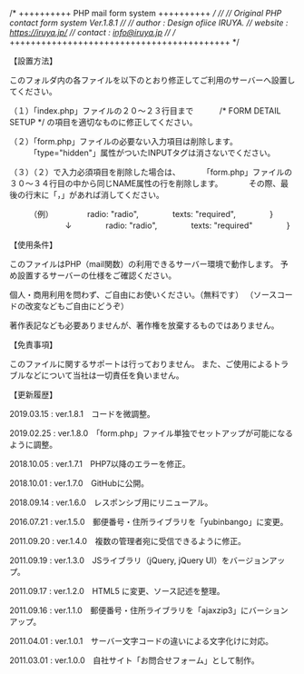 
/* ++++++++++ PHP mail form system ++++++++++ */
//
// Original PHP contact form system Ver.1.8.1
//
// author :  Design ofiice IRUYA.
// website : https://iruya.jp/
// contact : info@iruya.jp
//
/* ++++++++++++++++++++++++++++++++++++++++++ */


【設置方法】

このフォルダ内の各ファイルを以下のとおり修正してご利用のサーバーへ設置してください。

（１）「index.php」ファイルの２０〜２３行目まで
　　　/* FORM DETAIL SETUP */ の項目を適切なものに修正してください。

（２）「form.php」ファイルの必要ない入力項目は削除します。
　　　「type="hidden"」属性がついたINPUTタグは消さないでください。

（３）（２）で入力必須項目を削除した場合は、
　　　「form.php」ファイルの３０〜３４行目の中から同じNAME属性の行を削除します。
　　　その際、最後の行末に「，」があれば消してください。

　　　（例）
　　　　radio: "radio",
　　　　texts: "required",
　　　　}
	　　　　　　　↓
　　　　radio: "radio",
　　　　texts: "required"
　　　　}


【使用条件】

このファイルはPHP（mail関数）の利用できるサーバー環境で動作します。
予め設置するサーバーの仕様をご確認ください。

個人・商用利用を問わず、ご自由にお使いください。（無料です）
（ソースコードの改変などもご自由にどうぞ）

著作表記なども必要ありませんが、著作権を放棄するものではありません。


【免責事項】

このファイルに関するサポートは行っておりません。
また、ご使用によるトラブルなどについて当社は一切責任を負いません。


【更新履歴】

2019.03.15 : ver.1.8.1　コードを微調整。

2019.02.25 : ver.1.8.0　「form.php」ファイル単独でセットアップが可能になるように調整。

2018.10.05 : ver.1.7.1　PHP7以降のエラーを修正。

2018.10.01 : ver.1.7.0　GitHubに公開。

2018.09.14 : ver.1.6.0　レスポンシブ用にリニューアル。

2016.07.21 : ver.1.5.0　郵便番号・住所ライブラリを「yubinbango」に変更。

2011.09.20 : ver.1.4.0　複数の管理者宛に受信できるように修正。

2011.09.19 : ver.1.3.0　JSライブラリ（jQuery, jQuery UI）をバージョンアップ。

2011.09.17 : ver.1.2.0　HTML5 に変更、ソース記述を整理。

2011.09.16 : ver.1.1.0　郵便番号・住所ライブラリを「ajaxzip3」にバーションアップ。

2011.04.01 : ver.1.0.1　サーバー文字コードの違いによる文字化けに対応。

2011.03.01 : ver.1.0.0　自社サイト「お問合せフォーム」として制作。
